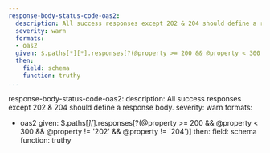 ```yaml
---
response-body-status-code-oas2:
  description: All success responses except 202 & 204 should define a response body.
  severity: warn
  formats:
  - oas2
  given: $.paths[*][*].responses[?(@property >= 200 && @property < 300 && @property != '202' && @property != '204')]
  then:
    field: schema
    function: truthy
...
```

response-body-status-code-oas2:
  description: All success responses except 202 & 204 should define a response body.
  severity: warn
  formats:
  - oas2
  given: $.paths[*][*].responses[?(@property >= 200 && @property < 300 && @property
    != '202' && @property != '204')]
  then:
    field: schema
    function: truthy